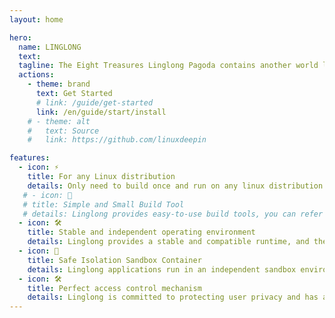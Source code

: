 ```yaml
---
layout: home

hero:
  name: LINGLONG
  text: 
  tagline: The Eight Treasures Linglong Pagoda contains another world like the world of mustard seeds. It looks like seven floors but is not seven floors. In order to show the change of Taoism, it takes the word "linglong" and combines the ideas of "isolation" and "layering" to launch a new The Linux package format, manages the application/runtime/system environment in layers, and provides a sandbox environment, dedicated to managing complex and cross dependencies under the Linux system, as well as too loose permission control issues.
  actions:
    - theme: brand
      text: Get Started
      # link: /guide/get-started
      link: /en/guide/start/install
    # - theme: alt
    #   text: Source
    #   link: https://github.com/linuxdeepin

features:
  - icon: ⚡️
    title: For any Linux distribution
    details: Only need to build once and run on any linux distribution desktop environment.
   # - icon: 🖖
   # title: Simple and Small Build Tool
   # details: Linglong provides easy-to-use build tools, you can refer to the help manual
  - icon: 🛠️
    title: Stable and independent operating environment
    details: Linglong provides a stable and compatible runtime, and the application can control its own dependencies and be independent of the system.
  - icon: 🖖
    title: Safe Isolation Sandbox Container
    details: Linglong applications run in an independent sandbox environment, isolated from the host, safe and stable.
  - icon: 🛠️
    title: Perfect access control mechanism
    details: Linglong is committed to protecting user privacy and has a complete application permission control mechanism.  
---
```

